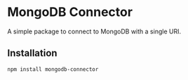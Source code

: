 # MongoDB Connector

A simple package to connect to MongoDB with a single URI.

## Installation

```bash
npm install mongodb-connector
